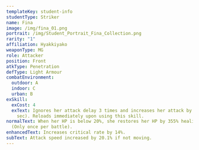 ```yaml
---
templateKey: student-info
studentType: Striker
name: Fina
image: /img/fina_01.png
portrait: /img/Student_Portrait_Fina_Collection.png
rarity: "1"
affiliation: Hyakkiyako
weaponType: MG
role: Attacker
position: Front
atkType: Penetration
defType: Light Armour
combatEnvironment:
  outdoor: A
  indoor: C
  urban: B
exSkill:
  exCost: 4
  exText: Ignores her attack delay 3 times and increases her attack by 29.1% (30
    sec). Reloads immediately upon using this skill.
normalText: When her HP is below 20%, she restores her HP by 355% healing power
  (Only once per battle).
enhancedText: Increases critical rate by 14%.
subText: Attack speed increased by 20.1% if not moving.
---
```


